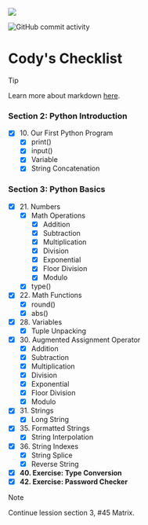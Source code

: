 ![](https://user-images.githubusercontent.com/76246537/218339633-d285c55c-5388-4c30-a38a-06cf3cbaee5d.png)

![GitHub commit activity](https://img.shields.io/github/commit-activity/t/dec0de284/shared-tutotial?authorFilter=dec0de284&color=dec0de)
# Cody's Checklist

> [!TIP]
> Learn more about
> markdown [here](https://docs.github.com/en/get-started/writing-on-github/getting-started-with-writing-and-formatting-on-github/basic-writing-and-formatting-syntax).

### Section 2: Python Introduction

- [x] 10\. Our First Python Program
    - [x] print()
    - [x] input()
    - [x] Variable
    - [x] String Concatenation

### Section 3: Python Basics
- [x] 21\. Numbers
  - [x] Math Operations
    - [x] Addition
    - [x] Subtraction
    - [x] Multiplication
    - [x] Division
    - [x] Exponential
    - [x] Floor Division
    - [x] Modulo 
  - [x] type() 
- [x] 22\. Math Functions
  - [x] round() 
  - [x] abs() 
- [x] 28\. Variables
  - [x] Tuple Unpacking
- [x] 30\. Augmented Assignment Operator
    - [x] Addition
    - [x] Subtraction
    - [x] Multiplication
    - [x] Division
    - [x] Exponential
    - [x] Floor Division
    - [x] Modulo
- [x] 31\. Strings
    - [x] Long String
- [x] 35\. Formatted Strings
    - [x] String Interpolation
- [x] 36\. String Indexes
    - [x] String Splice
    - [x] Reverse String
- [x] **40\. Exercise: Type Conversion**
- [x] **42\. Exercise: Password Checker**
> [!NOTE]
> Continue lession section 3, #45 Matrix.
